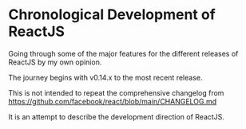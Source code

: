 # Chronological Development of ReactJS

Going through some of the major features for the different releases of ReactJS by my own opinion.

The journey begins with v0.14.x to the most recent release.

This is not intended to repeat the comprehensive changelog from 
https://github.com/facebook/react/blob/main/CHANGELOG.md

It is an attempt to describe the development direction of ReactJS.
